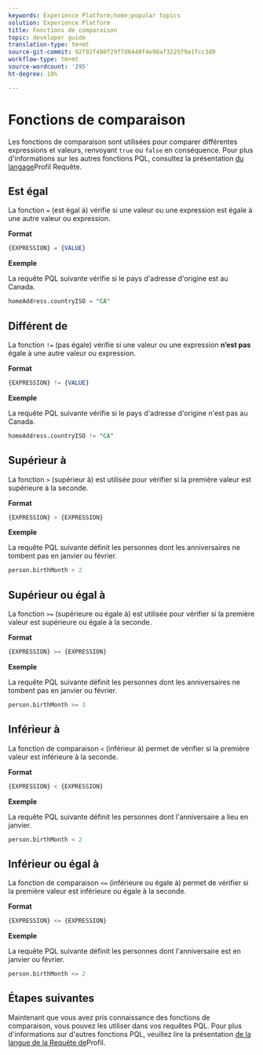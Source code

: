 ```yaml
---
keywords: Experience Platform;home;popular topics
solution: Experience Platform
title: Fonctions de comparaison
topic: developer guide
translation-type: tm+mt
source-git-commit: 92f92f480f29f7d6440f4e90af3225f9a1fcc3d0
workflow-type: tm+mt
source-wordcount: '295'
ht-degree: 10%

---
```



# Fonctions de comparaison

Les fonctions de comparaison sont utilisées pour comparer différentes expressions et valeurs, renvoyant `true` ou `false` en conséquence. Pour plus d&#39;informations sur les autres fonctions PQL, consultez la présentation [du langage](./overview.md)Profil Requête.

## Est égal

La fonction `=` (est égal à) vérifie si une valeur ou une expression est égale à une autre valeur ou expression.

**Format**

```sql
{EXPRESSION} = {VALUE}
```

**Exemple**

La requête PQL suivante vérifie si le pays d&#39;adresse d&#39;origine est au Canada.

```sql
homeAddress.countryISO = "CA"
```

## Différent de

La fonction `!=` (pas égale) vérifie si une valeur ou une expression **n’est pas** égale à une autre valeur ou expression.

**Format**

```sql
{EXPRESSION} != {VALUE}
```

**Exemple**

La requête PQL suivante vérifie si le pays d&#39;adresse d&#39;origine n&#39;est pas au Canada.

```sql
homeAddress.countryISO != "CA"
```

## Supérieur à

La fonction `>` (supérieur à) est utilisée pour vérifier si la première valeur est supérieure à la seconde.

**Format**

```sql
{EXPRESSION} > {EXPRESSION} 
```

**Exemple**

La requête PQL suivante définit les personnes dont les anniversaires ne tombent pas en janvier ou février.

```sql
person.birthMonth > 2
```

## Supérieur ou égal à

La fonction `>=` (supérieure ou égale à) est utilisée pour vérifier si la première valeur est supérieure ou égale à la seconde.

**Format**

```sql
{EXPRESSION} >= {EXPRESSION} 
```

**Exemple**

La requête PQL suivante définit les personnes dont les anniversaires ne tombent pas en janvier ou février.

```sql
person.birthMonth >= 3
```

## Inférieur à

La fonction de comparaison `<` (inférieur à) permet de vérifier si la première valeur est inférieure à la seconde.

**Format**

```sql
{EXPRESSION} < {EXPRESSION} 
```

**Exemple**

La requête PQL suivante définit les personnes dont l&#39;anniversaire a lieu en janvier.

```sql
person.birthMonth < 2
```

## Inférieur ou égal à

La fonction de comparaison `<=` (inférieure ou égale à) permet de vérifier si la première valeur est inférieure ou égale à la seconde.

**Format**

```sql
{EXPRESSION} <= {EXPRESSION} 
```

**Exemple**

La requête PQL suivante définit les personnes dont l&#39;anniversaire est en janvier ou février.

```sql
person.birthMonth <= 2
```

## Étapes suivantes

Maintenant que vous avez pris connaissance des fonctions de comparaison, vous pouvez les utiliser dans vos requêtes PQL. Pour plus d&#39;informations sur d&#39;autres fonctions PQL, veuillez lire la présentation [de la langue de la Requête de](./overview.md)Profil.
